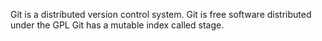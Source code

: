 Git is a distributed version control system.
Git is free software  distributed under the GPL
Git has a mutable index called stage.